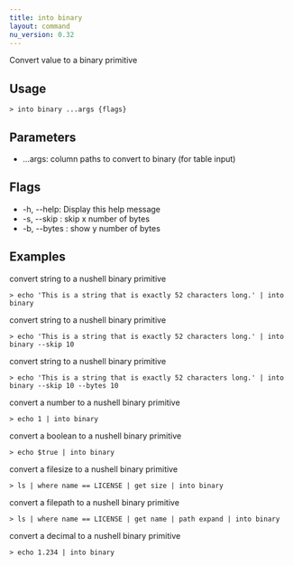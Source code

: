 ```yaml
---
title: into binary
layout: command
nu_version: 0.32
---
```

Convert value to a binary primitive

## Usage
```shell
> into binary ...args {flags} 
 ```

## Parameters
* ...args: column paths to convert to binary (for table input)

## Flags
* -h, --help: Display this help message
* -s, --skip <integer>: skip x number of bytes
* -b, --bytes <integer>: show y number of bytes

## Examples
  convert string to a nushell binary primitive
```shell
> echo 'This is a string that is exactly 52 characters long.' | into binary
 ```

  convert string to a nushell binary primitive
```shell
> echo 'This is a string that is exactly 52 characters long.' | into binary --skip 10
 ```

  convert string to a nushell binary primitive
```shell
> echo 'This is a string that is exactly 52 characters long.' | into binary --skip 10 --bytes 10
 ```

  convert a number to a nushell binary primitive
```shell
> echo 1 | into binary
 ```

  convert a boolean to a nushell binary primitive
```shell
> echo $true | into binary
 ```

  convert a filesize to a nushell binary primitive
```shell
> ls | where name == LICENSE | get size | into binary
 ```

  convert a filepath to a nushell binary primitive
```shell
> ls | where name == LICENSE | get name | path expand | into binary
 ```

  convert a decimal to a nushell binary primitive
```shell
> echo 1.234 | into binary
 ```

